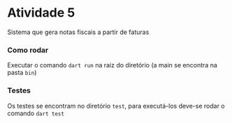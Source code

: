 # Atividade 5

Sistema que gera notas fiscais a partir de faturas

### Como rodar

Executar o comando ```dart run``` na raiz do diretório (a main se encontra na pasta ```bin```)

### Testes

Os testes se encontram no diretório ```test```, para executá-los deve-se rodar o comando ```dart test```
